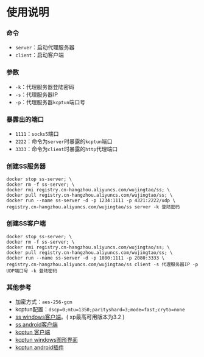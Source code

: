# 使用说明

### 命令
* `server`：启动代理服务器
* `client`：启动客户端

### 参数
* `-k`：代理服务器登陆密码
* `-s`：代理服务器IP
* `-p`：代理服务器`kcptun`端口号

### 暴露出的端口
* `1111`：`socks5`端口
* `2222`：命令为`server`时暴露的`kcptun`端口
* `3333`：命令为`client`时暴露的`http`代理端口

### 创建SS服务器
```
docker stop ss-server; \
docker rm -f ss-server; \
docker rmi registry.cn-hangzhou.aliyuncs.com/wujingtao/ss; \
docker pull registry.cn-hangzhou.aliyuncs.com/wujingtao/ss; \
docker run --name ss-server -d -p 1234:1111 -p 4321:2222/udp \
registry.cn-hangzhou.aliyuncs.com/wujingtao/ss server -k 登陆密码
```

### 创建SS客户端
```
docker stop ss-server; \
docker rm -f ss-server; \
docker rmi registry.cn-hangzhou.aliyuncs.com/wujingtao/ss; \
docker pull registry.cn-hangzhou.aliyuncs.com/wujingtao/ss; \
docker run --name ss-server -d -p 1080:1111 -p 2080:3333 \
registry.cn-hangzhou.aliyuncs.com/wujingtao/ss client -s 代理服务器IP -p UDP端口号 -k 登陆密码
```

### 其他参考
* 加密方式：`aes-256-gcm`
* kcptun配置：`dscp=0;mtu=1350;parityshard=3;mode=fast;cryto=none`
* [ss windows客户端](https://github.com/shadowsocks/shadowsocks-windows)。( xp最高可用版本为3.2 )
* [ss android客户端](https://github.com/shadowsocks/shadowsocks-android)
* [kcptun 客户端](https://github.com/xtaci/kcptun)
* [kcptun windows图形界面](https://github.com/dfdragon/kcptun_gclient)
* [kcptun android插件](https://github.com/shadowsocks/kcptun-android)